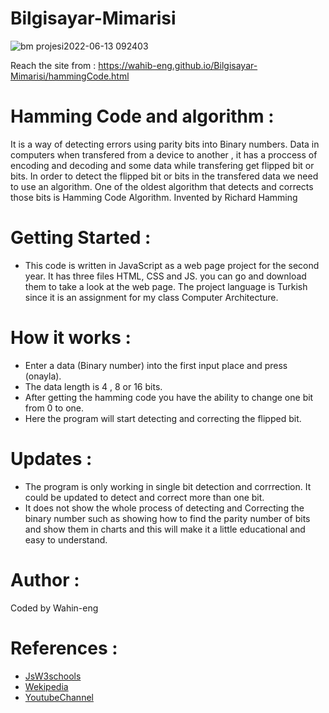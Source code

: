 # Bilgisayar-Mimarisi

![bm  projesi2022-06-13 092403](https://user-images.githubusercontent.com/75446834/173292318-44331174-07af-4f00-ad5c-7b25e334a668.png)


 Reach the site from : https://wahib-eng.github.io/Bilgisayar-Mimarisi/hammingCode.html
# Hamming Code and algorithm : 

It is a way of detecting errors using parity bits into Binary numbers. Data in computers when transfered from a device to another , 
it has a proccess of encoding and decoding and some data while transfering  get  flipped bit or bits. In order to detect the flipped bit or bits in the transfered data we need to use an algorithm. One of the oldest algorithm that detects and corrects those bits is Hamming Code Algorithm. Invented by Richard Hamming


# Getting Started : 

- This code is written in JavaScript as a web page project for the second year. It has three files HTML, CSS and JS.  you can go and download them to take a look at the web page. The project language is Turkish since it is an assignment for my class Computer Architecture.

# How it works : 

- Enter a data (Binary number) into the first input place and press (onayla). 
- The data length is 4 , 8 or 16 bits.  
- After getting the hamming code you have the ability to change one bit from 0 to one. 
- Here the program will start detecting and correcting the flipped bit. 

# Updates : 

- The program is only working in single bit detection and corrrection. It could be updated to detect and correct more than one bit. 
- It does not show the whole process of detecting and Correcting the binary number such as showing how to find the parity number of bits
and show them in charts and this will make it a little educational and easy to understand.

# Author :
Coded by Wahin-eng 

# References : 

- [JsW3schools](https://www.w3schools.com/js/)
- [Wekipedia](https://en.wikipedia.org/wiki/Hamming_code) 
- [YoutubeChannel](https://www.youtube.com/watch?v=wbH2VxzmoZk)



